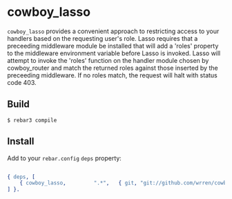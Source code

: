 cowboy_lasso
=====

```cowboy_lasso``` provides a convenient approach to restricting access to your handlers based on the requesting user's role. Lasso
requires that a preceeding middleware module be installed that will add a 'roles' property to the middleware environment variable before
Lasso is invoked. Lasso will attempt to invoke the 'roles' function on the handler module chosen by cowboy_router and match the returned
roles against those inserted by the preceeding middleware. If no roles match, the request will halt with status code 403.

Build
-----

    $ rebar3 compile


Install
-------

Add to your ```rebar.config``` ```deps``` property:

```erlang

{ deps, [
	{ cowboy_lasso, 		".*", 	{ git, "git://github.com/wrren/cowboy_lasso.erl", { branch, "master" } } }	
] }.

```